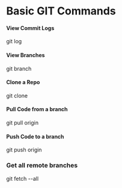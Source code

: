 # Basic GIT Commands

#### View Commit Logs
git log

#### View Branches
git branch

#### Clone a Repo
git clone <repo url>

#### Pull Code from a branch
git pull origin <branch name>

#### Push Code to a branch
git push origin <branch name>

### Get all remote branches
git fetch --all